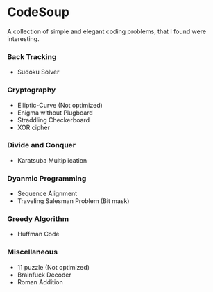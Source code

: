 # CodeSoup

A collection of simple and elegant coding problems, that I found were interesting.



### Back Tracking

* Sudoku Solver


### Cryptography

* Elliptic-Curve (Not optimized)
* Enigma without Plugboard
* Straddling Checkerboard
* XOR cipher


### Divide and Conquer

* Karatsuba Multiplication


### Dyanmic Programming

* Sequence Alignment
* Traveling Salesman Problem (Bit mask)


### Greedy Algorithm

* Huffman Code


### Miscellaneous

* 11 puzzle (Not optimized)
* Brainfuck Decoder
* Roman Addition
